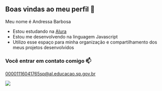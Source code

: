 ## Boas vindas ao meu perfil 💙

Meu nome é Andressa Barbosa

- Estou estudando na [Alura](https://www.alura.com.br)
- Estou me desenvolvendo na linguagem Javascript
- Utilizo esse espaço para minha organização e compartilhamento dos meus projetos desenvolvidos

### Você entrar em contato comigo 📫

00001116041765sp@al.educacao.sp.gov.br

![](https://media1.tenor.com/m/FgVXLRfKM5AAAAAC/haikyu.gif)
